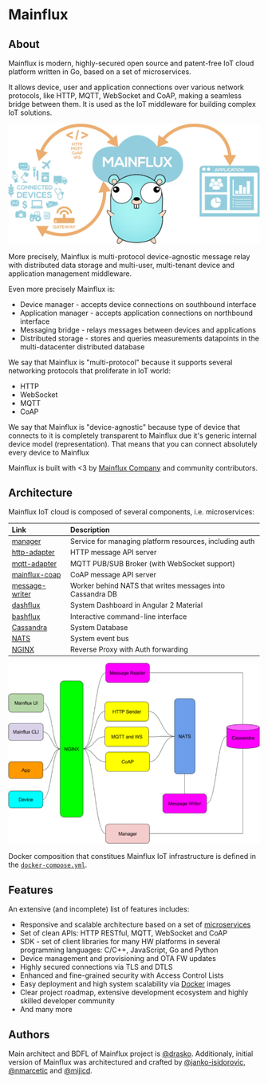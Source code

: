 # Mainflux

## About
Mainflux is modern, highly-secured open source and patent-free IoT cloud platform written in Go, based on a set of microservices.

It allows device, user and application connections over various network protocols, like HTTP, MQTT, WebSocket and CoAP, making a seamless bridge between them. It is used as the IoT middleware for building complex IoT solutions.

![gophersBanner](img/gopherBanner.jpg)

More precisely, Mainflux is multi-protocol device-agnostic message relay with distributed data storage and multi-user, multi-tenant device and application management middleware.

Even more precisely Mainflux is:

- Device manager - accepts device connections on southbound interface
- Application manager - accepts application connections on northbound interface
- Messaging bridge - relays messages between devices and applications
- Distributed storage - stores and queries measurements datapoints in the multi-datacenter distributed database

We say that Mainflux is "multi-protocol" because it supports several networking protocols that proliferate in IoT world:

- HTTP
- WebSocket
- MQTT
- CoAP

We say that Mainflux is "device-agnostic" because type of device that connects to it is completely transparent to
Mainflux due it's generic internal device model (representation).
That means that you can connect absolutely every device to Mainflux

Mainflux is built with <3 by [Mainflux Company](http://mainflux.com) and community contributors.

## Architecture
Mainflux IoT cloud is composed of several components, i.e. microservices:

| Link          | Description           |
|:--------------|:----------------------|
| [manager](https://github.com/mainflux/mainflux/tree/master/manager) | Service for managing platform resources, including auth |
| [http-adapter](https://github.com/mainflux/mainflux/tree/master/http) | HTTP message API server |
| [mqtt-adapter](https://github.com/mainflux/mqtt-adapter) | MQTT PUB/SUB Broker (with WebSocket support) |
| [mainflux-coap](https://github.com/mainflux/mainflux/tree/master/coap) | CoAP message API server |
| [message-writer](https://github.com/mainflux/mainflux/tree/master/writer) | Worker behind NATS that writes messages into Cassandra DB |
| [dashflux](https://github.com/mainflux/dashflux) | System Dashboard in Angular 2 Material |
| [bashflux](https://github.com/mainflux/bashflux) | Interactive command-line interface |
| [Cassandra](https://github.com/apache/cassandra) | System Database |
| [NATS](https://github.com/nats-io/gnatsd) | System event bus |
| [NGINX](https://github.com/nginx/nginx) | Reverse Proxy with Auth forwarding |

![arch](img/architecture.jpg)

Docker composition that constitues Mainflux IoT infrastructure is defined in the [`docker-compose.yml`](https://github.com/Mainflux/mainflux/blob/master/docker-compose.yml).

## Features
An extensive (and incomplete) list of features includes:

- Responsive and scalable architecture based on a set of [microservices](https://en.wikipedia.org/wiki/Microservices)
- Set of clean APIs: HTTP RESTful, MQTT, WebSocket and CoAP
- SDK - set of client libraries for many HW platforms in several programming languages: C/C++, JavaScript, Go and Python
- Device management and provisioning and OTA FW updates
- Highly secured connections via TLS and DTLS
- Enhanced and fine-grained security with Access Control Lists
- Easy deployment and high system scalability via [Docker](https://www.docker.com/) images
- Clear project roadmap, extensive development ecosystem and highly skilled developer community
- And many more

## Authors
Main architect and BDFL of Mainflux project is [@drasko](https://github.com/drasko). Additionaly, initial version of Mainflux was architectured and crafted by [@janko-isidorovic](https://github.com/janko-isidorovic), [@nmarcetic](https://github.com/nmarcetic) and [@mijicd](https://github.com/mijicd).

